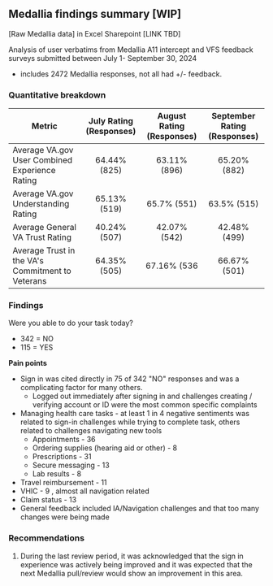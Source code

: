 ##  Medallia findings summary [WIP]
[Raw Medallia data] in Excel Sharepoint [LINK TBD]

Analysis of user verbatims from Medallia A11 intercept and VFS feedback surveys submitted between July 1- September 30, 2024 
- includes 2472 Medallia responses, not all had +/- feedback. 

### Quantitative breakdown
| Metric | July Rating (Responses) | August Rating (Responses) | September Rating (Responses)
|---|:---:|:---:|:---:
| Average VA.gov User Combined Experience Rating | 64.44% (825) | 63.11% (896) | 65.20% (882)
| Average VA.gov Understanding Rating  | 65.13% (519) | 65.7% (551) | 63.5% (515)
| Average General VA Trust Rating  | 40.24% (507) | 42.07% (542) | 42.48% (499)
| Average Trust in the VA's Commitment to Veterans | 64.35% (505) | 67.16% (536 | 66.67% (501)

### Findings

Were you able to do your task today?
- 342 = NO
- 115 = YES

**Pain points**
- Sign in was cited directly in 75 of 342 "NO" responses and was a complicating factor for many others. 
  - Logged out immediately after signing in and challenges creating / verifying account or ID were the most common specific complaints
- Managing health care tasks - at least 1 in 4 negative sentiments was related to sign-in challenges while trying to complete task, others related to challenges navigating new tools
  - Appointments - 36 
  - Ordering supplies (hearing aid or other) - 8
  - Prescriptions - 31 
  - Secure messaging - 13 
  - Lab results - 8
- Travel reimbursement - 11 
- VHIC - 9 , almost all navigation related
- Claim status - 13 
- General feedback included IA/Navigation challenges and that too many changes were being made

### Recommendations
1. During the last review period, it was acknowledged that the sign in experience was actively being improved and it was expected that the next Medallia pull/review would show an improvement in this area. 
